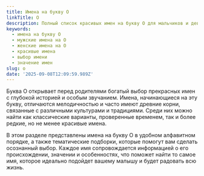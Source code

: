 ```yaml
---
title: Имена на букву О
linkTitle: О
description: Полный список красивых имен на букву О для мальчиков и девочек. Выберите идеальное имя со значением и происхождением.
keywords:
  - имена на букву О
  - мужские имена на О
  - женские имена на О
  - красивые имена
  - выбор имени
  - значение имен
slug: o
date: '2025-09-08T12:09:59.989Z'
---
```


Буква О открывает перед родителями богатый выбор прекрасных имен с глубокой историей и особым звучанием. Имена, начинающиеся на эту букву, отличаются мелодичностью и часто имеют древние корни, связанные с различными культурами и традициями. Среди них можно найти как классические варианты, проверенные временем, так и более редкие, но не менее красивые имена.

В этом разделе представлены имена на букву О в удобном алфавитном порядке, а также тематические подборки, которые помогут вам сделать осознанный выбор. Каждое имя сопровождается информацией о его происхождении, значении и особенностях, что поможет найти то самое имя, которое идеально подойдет вашему малышу и будет радовать всю жизнь.
